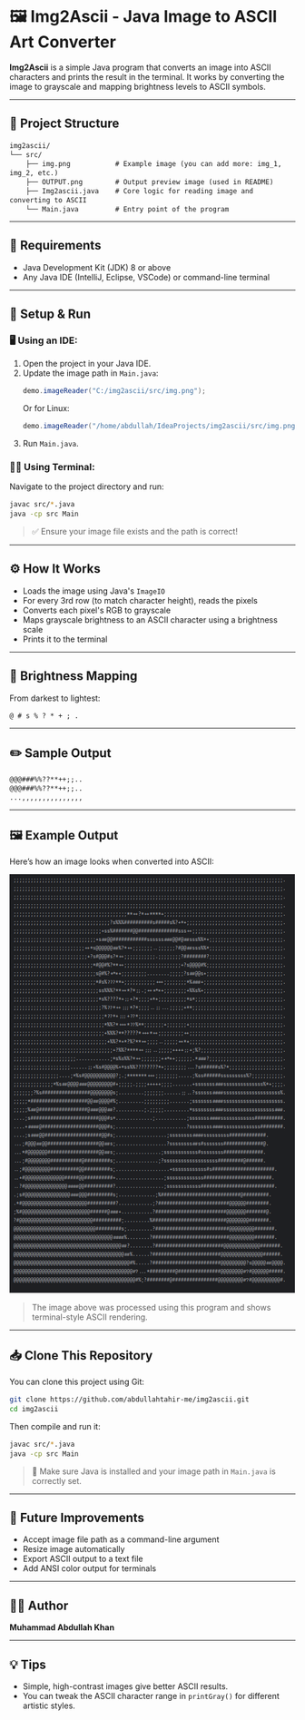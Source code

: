# 🖼️ Img2Ascii - Java Image to ASCII Art Converter

**Img2Ascii** is a simple Java program that converts an image into ASCII characters and prints the result in the terminal. It works by converting the image to grayscale and mapping brightness levels to ASCII symbols.

---

## 📁 Project Structure

```
img2ascii/
└── src/
    ├── img.png           # Example image (you can add more: img_1, img_2, etc.)
    ├── OUTPUT.png        # Output preview image (used in README)
    ├── Img2ascii.java    # Core logic for reading image and converting to ASCII
    └── Main.java         # Entry point of the program
```

---

## 🧰 Requirements

- Java Development Kit (JDK) 8 or above
- Any Java IDE (IntelliJ, Eclipse, VSCode) or command-line terminal

---

## 🔧 Setup & Run

### 🖥️ Using an IDE:
1. Open the project in your Java IDE.
2. Update the image path in `Main.java`:
   ```java
   demo.imageReader("C:/img2ascii/src/img.png");
   ```
   Or for Linux:
   ```java
   demo.imageReader("/home/abdullah/IdeaProjects/img2ascii/src/img.png");
   ```
3. Run `Main.java`.

### 🧑‍💻 Using Terminal:
Navigate to the project directory and run:

```bash
javac src/*.java
java -cp src Main
```

> ✅ Ensure your image file exists and the path is correct!

---

## ⚙️ How It Works

- Loads the image using Java's `ImageIO`
- For every 3rd row (to match character height), reads the pixels
- Converts each pixel's RGB to grayscale
- Maps grayscale brightness to an ASCII character using a brightness scale
- Prints it to the terminal

---

## 🎨 Brightness Mapping

From darkest to lightest:

```
@ # s % ? * + ; .
```

---

## ✏️ Sample Output

```
@@@###%%??**++;;..
@@@###%%??**++;;..
...,,,,,,,,,,,,,,,
```

---

## 🖼️ Example Output

Here’s how an image looks when converted into ASCII:

![ASCII Art Output](./OUTPUT.png)

> The image above was processed using this program and shows terminal-style ASCII rendering.

---

## 📥 Clone This Repository

You can clone this project using Git:

```bash
git clone https://github.com/abdullahtahir-me/img2ascii.git
cd img2ascii
```

Then compile and run it:

```bash
javac src/*.java
java -cp src Main
```

> 📌 Make sure Java is installed and your image path in `Main.java` is correctly set.

---

## 🧠 Future Improvements

- Accept image file path as a command-line argument
- Resize image automatically
- Export ASCII output to a text file
- Add ANSI color output for terminals

---


## 👨‍💻 Author

**Muhammad Abdullah Khan**

---

## 💡 Tips

- Simple, high-contrast images give better ASCII results.
- You can tweak the ASCII character range in `printGray()` for different artistic styles.
